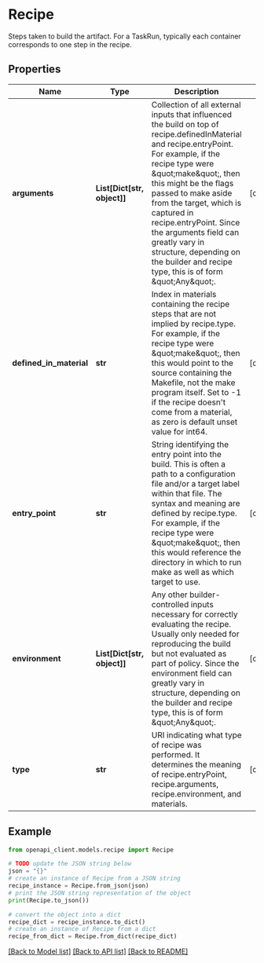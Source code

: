 # Recipe

Steps taken to build the artifact. For a TaskRun, typically each container corresponds to one step in the recipe.

## Properties

Name | Type | Description | Notes
------------ | ------------- | ------------- | -------------
**arguments** | **List[Dict[str, object]]** | Collection of all external inputs that influenced the build on top of recipe.definedInMaterial and recipe.entryPoint. For example, if the recipe type were \&quot;make\&quot;, then this might be the flags passed to make aside from the target, which is captured in recipe.entryPoint. Since the arguments field can greatly vary in structure, depending on the builder and recipe type, this is of form \&quot;Any\&quot;. | [optional] 
**defined_in_material** | **str** | Index in materials containing the recipe steps that are not implied by recipe.type. For example, if the recipe type were \&quot;make\&quot;, then this would point to the source containing the Makefile, not the make program itself. Set to -1 if the recipe doesn&#39;t come from a material, as zero is default unset value for int64. | [optional] 
**entry_point** | **str** | String identifying the entry point into the build. This is often a path to a configuration file and/or a target label within that file. The syntax and meaning are defined by recipe.type. For example, if the recipe type were \&quot;make\&quot;, then this would reference the directory in which to run make as well as which target to use. | [optional] 
**environment** | **List[Dict[str, object]]** | Any other builder-controlled inputs necessary for correctly evaluating the recipe. Usually only needed for reproducing the build but not evaluated as part of policy. Since the environment field can greatly vary in structure, depending on the builder and recipe type, this is of form \&quot;Any\&quot;. | [optional] 
**type** | **str** | URI indicating what type of recipe was performed. It determines the meaning of recipe.entryPoint, recipe.arguments, recipe.environment, and materials. | [optional] 

## Example

```python
from openapi_client.models.recipe import Recipe

# TODO update the JSON string below
json = "{}"
# create an instance of Recipe from a JSON string
recipe_instance = Recipe.from_json(json)
# print the JSON string representation of the object
print(Recipe.to_json())

# convert the object into a dict
recipe_dict = recipe_instance.to_dict()
# create an instance of Recipe from a dict
recipe_from_dict = Recipe.from_dict(recipe_dict)
```
[[Back to Model list]](../README.md#documentation-for-models) [[Back to API list]](../README.md#documentation-for-api-endpoints) [[Back to README]](../README.md)


